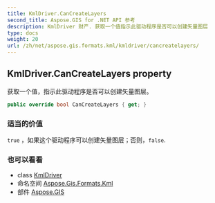 ```yaml
---
title: KmlDriver.CanCreateLayers
second_title: Aspose.GIS for .NET API 参考
description: KmlDriver 财产. 获取一个值指示此驱动程序是否可以创建矢量图层
type: docs
weight: 20
url: /zh/net/aspose.gis.formats.kml/kmldriver/cancreatelayers/
---
```

## KmlDriver.CanCreateLayers property

获取一个值，指示此驱动程序是否可以创建矢量图层。

```csharp
public override bool CanCreateLayers { get; }
```

### 适当的价值

`true` ，如果这个驱动程序可以创建矢量图层；否则，`false`.

### 也可以看看

* class [KmlDriver](../)
* 命名空间 [Aspose.Gis.Formats.Kml](../../kmldriver/)
* 部件 [Aspose.GIS](../../../)


